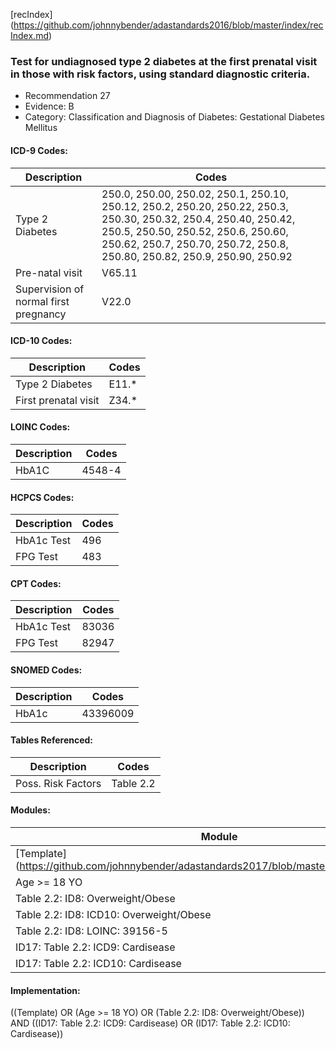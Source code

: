 [recIndex] (https://github.com/johnnybender/adastandards2016/blob/master/index/recIndex.md)

### **Test for undiagnosed type 2 diabetes at the first prenatal visit in those with risk factors, using standard diagnostic criteria.**
* Recommendation 27
* Evidence: B
* Category: Classification and Diagnosis of Diabetes: Gestational Diabetes Mellitus

#### ICD-9 Codes:

Description | Codes
----------- | -----
Type 2 Diabetes | 250.0, 250.00, 250.02, 250.1, 250.10, 250.12, 250.2, 250.20, 250.22, 250.3, 250.30, 250.32, 250.4, 250.40, 250.42, 250.5, 250.50, 250.52, 250.6, 250.60, 250.62, 250.7, 250.70, 250.72, 250.8, 250.80, 250.82, 250.9, 250.90, 250.92
Pre-natal visit | V65.11
Supervision of normal first pregnancy | V22.0

#### ICD-10 Codes:

Description | Codes
----------- | -----
Type 2 Diabetes | E11.*
First prenatal visit | Z34.*

#### LOINC Codes:

Description | Codes
----------- | -----
HbA1C | 4548-4

#### HCPCS Codes:

Description | Codes
----------- | -----
HbA1c Test | 496
FPG Test | 483

#### CPT Codes:

Description | Codes
----------- | -----
HbA1c Test | 83036
FPG Test | 82947

#### SNOMED Codes:

Description | Codes
----------- | -----
HbA1c | 43396009

#### Tables Referenced:

Description | Codes
----------- | -----
Poss. Risk Factors | Table 2.2

#### Modules:

Module |
------ |
[Template] (https://github.com/johnnybender/adastandards2017/blob/master/modules/Template) |
Age >= 18 YO |
Table 2.2: ID8: Overweight/Obese |
Table 2.2: ID8: ICD10: Overweight/Obese |
Table 2.2: ID8: LOINC: 39156-5 |
ID17: Table 2.2: ICD9: Cardisease |
ID17: Table 2.2: ICD10: Cardisease |

#### Implementation:
((Template) OR (Age >= 18 YO) OR (Table 2.2: ID8: Overweight/Obese)) AND ((ID17: Table 2.2: ICD9: Cardisease) OR (ID17: Table 2.2: ICD10: Cardisease))
